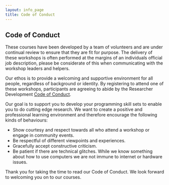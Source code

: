 ```yaml
---
layout: info_page
title: Code of Conduct
---
```


## Code of Conduct

These courses have been developed by a team of volunteers and are under continual review to ensure that they are fit for purpose. The delivery of these workshops is often performed at the margins of an individuals official job description, please be considerate of this when communicating with the workshop leaders and helpers.

Our ethos is to provide a welcoming and supportive environment for all people, regardless of background or identity. By registering to attend one of these workshops,  participants are agreeing to abide by the Researcher Development [Code of Conduct](http://www.exeter.ac.uk/media/universityofexeter/doctoralcollege/researcherdevelopment/images/Code_of_conduct.pdf).

Our goal is to support you to develop your programming skill sets to enable you to do cutting edge research. We want to create a positive and professional learning environment and therefore encourage the following kinds of behaviours:

- Show courtesy and respect towards all who attend a workshop or engage in community events.
- Be respectful of different viewpoints and experiences.
- Gracefully accept constructive criticism.
- Be patient if there are technical glitches. While we know something about how to use computers we are not immune to internet or hardware issues.

Thank you for taking the time to read our Code of Conduct. We look forward to welcoming you on to our courses.

